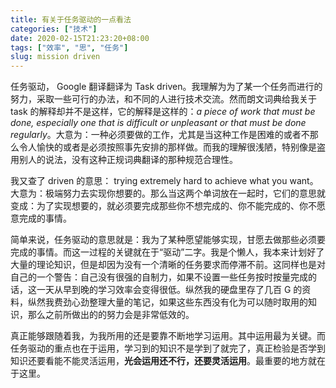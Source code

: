 ```yaml
---
title: 有关于任务驱动的一点看法
categories: ["技术"]
date: 2020-02-15T21:23:20+08:00
tags: ["效率", "思", "任务"]
slug: mission driven
---
```


任务驱动， Google 翻译翻译为 Task driven。我理解为为了某一个任务而进行的努力，采取一些可行的办法，和不同的人进行技术交流。然而朗文词典给我关于 task 的解释却并不是这样，它的解释是这样的：*a piece of work that must be done, especially one that is difficult or unpleasant or that must be done regularly*。大意为：一种必须要做的工作，尤其是当这种工作是困难的或者不那么令人愉快的或者是必须按照事先安排的那样做。而我的理解很浅陋，特别像是盗用别人的说法，没有这种正规词典翻译的那种规范合理性。

<!--more-->

我又查了 driven 的意思： trying extremely hard to achieve what you want。大意为：极端努力去实现你想要的。那么当这两个单词放在一起时，它们的意思就变成：为了实现想要的，就必须要完成那些你不想完成的、你不能完成的、你不愿意完成的事情。

简单来说，任务驱动的意思就是：我为了某种愿望能够实现，甘愿去做那些必须要完成的事情。而这一过程的关键就在于“驱动”二字。我是个懒人，我本来计划好了大量的理论知识，但是却因为没有一个清晰的任务要求而停滞不前。这同样也是对自己的一个警告：自己没有很强的自制力，如果不设置一些任务按时按量完成的话，这一天从早到晚的学习效率会变得很低。纵然我的硬盘里存了几百 G 的资料，纵然我费劲心劲整理大量的笔记，如果这些东西没有化为可以随时取用的知识，那么之前所做出的的努力会是非常低效的。

真正能够跟随着我，为我所用的还是要靠不断地学习运用。其中运用最为关键。而任务驱动的重点也在于运用，学习到的知识不是学到了就完了，真正检验是否学到知识还要看能不能灵活运用，**光会运用还不行，还要灵活运用**。最重要的地方就在于这里。